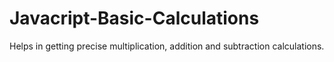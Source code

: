 # Javacript-Basic-Calculations
Helps in getting precise multiplication, addition and subtraction calculations.
